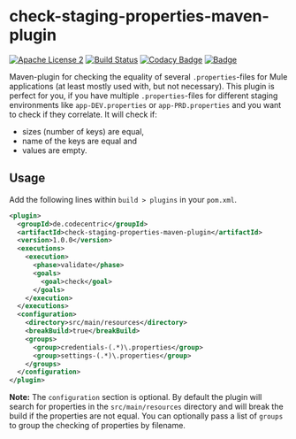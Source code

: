 # check-staging-properties-maven-plugin
<a href="https://www.apache.org/licenses/LICENSE-2.0.txt"><img src="https://camo.githubusercontent.com/5897a599003da6eaeea8955598349abe548600ae/68747470733a2f2f696d672e736869656c64732e696f2f62616467652f6c6963656e73652d415346322d626c75652e737667" alt="Apache License 2" data-canonical-src="https://img.shields.io/badge/license-ASF2-blue.svg" style="max-width:100%;"></a>
<a href="https://travis-ci.org/codecentric/spring-boot-admin"><img src="https://camo.githubusercontent.com/79d4e0f1b30a87b9c5d4397a325f76bce1bc00c2/68747470733a2f2f7472617669732d63692e6f72672f636f646563656e747269632f737072696e672d626f6f742d61646d696e2e7376673f6272616e63683d6d6173746572" alt="Build Status" data-canonical-src="https://travis-ci.org/codecentric/spring-boot-admin.svg?branch=master" style="max-width:100%;"></a>
<a href="https://www.codacy.com/app/britter/check-staging-properties-maven-plugin"><img src="https://camo.githubusercontent.com/4a417d5e767212793ec8592cbfe0c86558b2d23a/68747470733a2f2f6170692e636f646163792e636f6d2f70726f6a6563742f62616467652f67726164652f3866643762616336656461633431376138343531333837323836666536393137" alt="Codacy Badge" data-canonical-src="https://api.codacy.com/project/badge/grade/8fd7bac6edac417a8451387286fe6917" style="max-width:100%;"></a>
<a href="https://coveralls.io/github/codecentric/check-staging-properties-maven-plugin"><img alt="Badge" class="notice-badge" src="https://coveralls.io/repos/github/codecentric/check-staging-properties-maven-plugin/badge.svg?branch=master"></a>

Maven-plugin for checking the equality of several `.properties`-files for Mule applications (at least mostly used with, but not necessary). This plugin is perfect for you, if you have multiple `.properties`-files for different staging environments like `app-DEV.properties` or `app-PRD.properties` and you want to check if they correlate. It will check if:

- sizes (number of keys) are equal,
- name of the keys are equal and
- values are empty.

## Usage

Add the following lines within `build > plugins` in your `pom.xml`.

```xml
<plugin>
  <groupId>de.codecentric</groupId>
  <artifactId>check-staging-properties-maven-plugin</artifactId>
  <version>1.0.0</version>
  <executions>
    <execution>
      <phase>validate</phase>
      <goals>
        <goal>check</goal>
      </goals>
    </execution>
  </executions>
  <configuration>
    <directory>src/main/resources</directory>
    <breakBuild>true</breakBuild>
    <groups>
      <group>credentials-(.*)\.properties</group>
      <group>settings-(.*)\.properties</group>
    </groups>
  </configuration>
</plugin>
```

**Note:** The `configuration` section is optional. By default the plugin will search for properties in the `src/main/resources` directory and will break the build if the properties are not equal. You can optionally pass a list of `groups` to group the checking of properties by filename.
